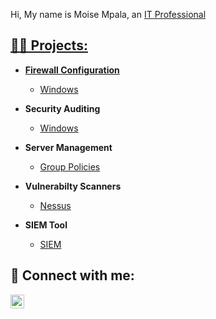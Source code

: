 Hi, My name is Moise Mpala, an <a href="https://www.linkedin.com/in/moise-mpala-b40557280/">IT Professional
<h2>👨‍💻 Projects:</h2>

- <b>Firewall Configuration </b>
  - [Windows](https://www.loom.com/share/13cdc8e1afc34693bece3f51aaaa4099)

- <b>Security Auditing</b>
  - [Windows](https://www.loom.com/share/96f1c0801d6f48e481098aff441024b1)

- <b>Server Management </b>
  - [Group Policies](https://www.loom.com/share/c7603424ec074a71b2f0ce9cbb62289e)

 - <b>Vulnerabilty Scanners </b>
   - [Nessus](https://www.loom.com/share/d6d9890c3a8a4a86919112682be9440f)

- <b>SIEM Tool </b>
  - [SIEM](https://www.loom.com/share/caaff822e1cc421d840e47a1d1f94b25)



<h2> 🤳 Connect with me:</h2>

[<img align="left" alt="MoiseMpala | LinkedIn" width="22px" src="https://cdn.jsdelivr.net/npm/simple-icons@v3/icons/linkedin.svg" />][linkedin]


[linkedin]: https://www.linkedin.com/in/moise-mpala-b40557280/



